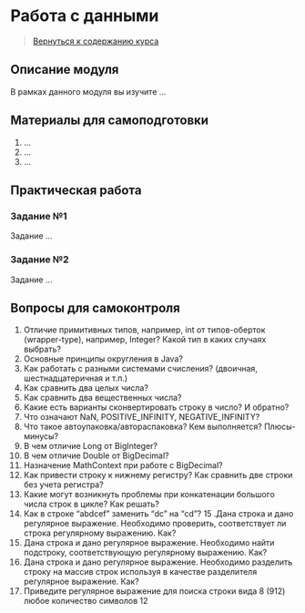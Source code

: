 Работа с данными
====================

>
>[Вернуться к содержанию курса]({{site.baseurl}}/course/content)
>

Описание модуля
---------------------
В рамках данного модуля вы изучите ...

Материалы для самоподготовки
---------------------
1. ...
2. ...
3. ...


Практическая работа
---------------------

### Задание №1
Задание ...



### Задание №2
Задание ...



Вопросы для самоконтроля
---------------------
1. Отличие примитивных типов, например, int от типов-оберток (wrapper-type), например, Integer? Какой тип в каких случаях выбрать?
2. Основные принципы округления в Java?
3. Как работать с разными системами счисления? (двоичная, шестнадцатеричная и т.п.)
4. Как сравнить два целых числа?
5. Как сравнить два вещественных числа?
6. Какие есть варианты сконвертировать строку в число? И обратно?
7. Что означают NaN, POSITIVE_INFINITY, NEGATIVE_INFINITY?
8. Что такое автоупаковка/автораспаковка? Кем выполняется? Плюсы-минусы?
9. В чем отличие Long от BigInteger?
10. В чем отличие Double от BigDecimal?
11. Назначение MathContext при работе с BigDecimal?
12. Как привести строку к нижнему регистру? Как сравнить две строки без учета регистра?
13. Какие могут возникнуть проблемы при конкатенации большого числа строк в цикле? Как решать?
14. Как в строке “abdсef” заменить “dс” на “cd”?
15 .Дана строка и дано регулярное выражение. Необходимо проверить, соответствует ли строка регулярному выражению. Как?
16. Дана строка и дано регулярное выражение. Необходимо найти подстроку, соответствующую регулярному выражению. Как?
17. Дана строка и дано регулярное выражение. Необходимо разделить строку на массив строк используя в качестве разделителя регулярное выражение. Как?
18. Приведите регулярное выражение для поиска строки вида 8 (912) любое количество символов 12